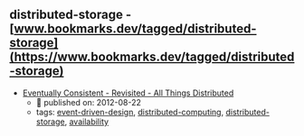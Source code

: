 distributed-storage - [www.bookmarks.dev/tagged/distributed-storage](https://www.bookmarks.dev/tagged/distributed-storage)
---
* [Eventually Consistent - Revisited - All Things Distributed](https://www.allthingsdistributed.com/2008/12/eventually_consistent.html)
    * :calendar: published on: 2012-08-22
    * tags: [event-driven-design](../tags/event-driven-design.md), [distributed-computing](../tags/distributed-computing.md), [distributed-storage](../tags/distributed-storage.md), [availability](../tags/availability.md)
